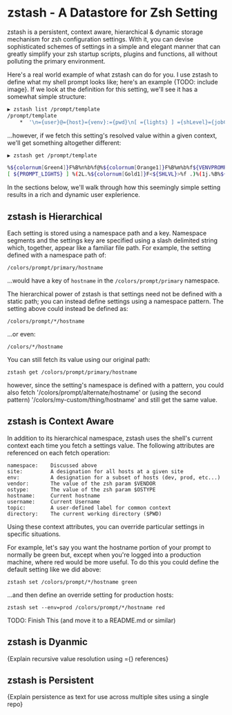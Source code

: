 
# zstash - A Datastore for Zsh Setting

zstash is a persistent, context aware, hierarchical & dynamic storage
mechanism for zsh configuration settings. With it, you can devise
sophisticated schemes of settings in a simple and elegant manner that can
greatly simplify your zsh startup scripts, plugins and functions, all
without polluting the primary environment.

Here's a real world example of what zstash can do for you. I use zstash to
define what my shell prompt looks like; here's an example {TODO: include image}.
If we look at the definition for this setting, we'll see it has a somewhat
simple structure:

```zsh
▶ zstash list /prompt/template
/prompt/template
    *  '\n={user}@={host}={venv}:={pwd}\n[ ={lights} ] ={shLevel}={jobCnt}={pointer} '
```

...however, if we fetch this setting's resolved value within a given
context, we'll get something altogether different:

```zsh
▶ zstash get /prompt/template

%${colornum[Green4]}F%B%n%b%f@%${colornum[Orange1]}F%B%m%b%f${VENVPROMPT}:%${colornum[CornflowerBlue]}F%B%~%b%f
[ ${PROMPT_LIGHTS} ] %(2L.%${colornum[Gold1]}F<${SHLVL}>%f .)%(1j.%B%${colornum[Red1]}F(%j)%f%b .)%B%(#.⭆.▶)%b 
```

In the sections below, we'll walk through how this seemingly simple setting
results in a rich and dynamic user explerience.

## zstash is Hierarchical

Each setting is stored using a namespace path and a key. Namespace
segments and the settings key are specified using a slash delimited
string which, together, appear like a familiar file path. For example,
the setting defined with a namespace path of:

    /colors/prompt/primary/hostname

...would have a key of `hostname` in the `/colors/prompt/primary` namespace.

The hierarchical power of zstash is that settings need not be defined
with a static path; you can instead define settings using a namespace
pattern.  The setting above could instead be defined as:

    /colors/prompt/*/hostname

...or even:

    /colors/*/hostname

You can still fetch its value using our original path:

    zstash get /colors/prompt/primary/hostname

however, since the setting's namespace is defined with a pattern, you
could also fetch '/colors/prompt/alternate/hostname' or (using the second
pattern) '/colors/my-custom/thing/hostname' and still get the same value.

## zstash is Context Aware

In addition to its hierarchical namespace, zstash uses the shell's
current context each time you fetch a settings value. The following
attributes are referenced on each fetch operation:

    namespace:    Discussed above
    site:         A designation for all hosts at a given site
    env:          A designation for a subset of hosts (dev, prod, etc...)
    vendor:       The value of the zsh param $VENDOR
    ostype:       The value of the zsh param $OSTYPE
    hostname:     Current hostname
    username:     Current Username
    topic:        A user-defined label for common context
    directory:    The current working directory ($PWD)

Using these context attributes, you can override particular settings in
specific situations.

For example, let's say you want the hostname portion of your prompt to
normally be green but, except when you're logged into a production
machine, where red would be more useful. To do this you could define
the default setting like we did above:

    zstash set /colors/prompt/*/hostname green

...and then define an override setting for production hosts:

    zstash set --env=prod /colors/prompt/*/hostname red

TODO: Finish This (and move it to a README.md or similar)

## zstash is Dyanmic
  {Explain recursive value resolution using ={} references}

## zstash is Persistent
  {Explain persistence as text for use across multiple sites using a single repo}

